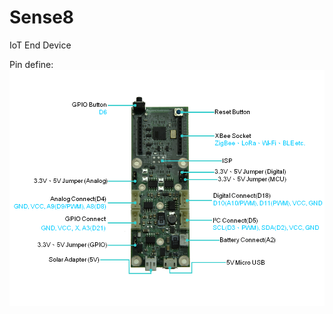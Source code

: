 # Sense8
IoT End Device

Pin define:
![image](https://github.com/Portwell/Sense8/blob/master/Sense8_picture.png)
